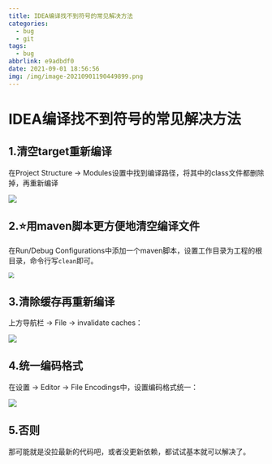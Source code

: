 ```yaml
---
title: IDEA编译找不到符号的常见解决方法
categories:
  - bug
  - git
tags:
  - bug
abbrlink: e9adbdf0
date: 2021-09-01 18:56:56
img: /img/image-20210901190449899.png
---
```


# IDEA编译找不到符号的常见解决方法

## 1.清空target重新编译

在Project Structure -> Modules设置中找到编译路径，将其中的class文件都删除掉，再重新编译

![](/img/image-20210901190144197.png)

## 2.⭐用maven脚本更方便地清空编译文件

在Run/Debug Configurations中添加一个maven脚本，设置工作目录为工程的根目录，命令行写`clean`即可。

<img src="/img/image-20210901190449899.png" style="zoom: 67%;" />

## 3.清除缓存再重新编译

上方导航栏 -> File -> invalidate caches：

![](/img/image-20210901191009796.png)

## 4.统一编码格式

在设置 -> Editor -> File Encodings中，设置编码格式统一：

![](/img/image-20210901191226473.png)

## 5.否则

那可能就是没拉最新的代码吧，或者没更新依赖，都试试基本就可以解决了。